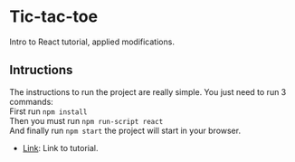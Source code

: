 # Tic-tac-toe

Intro to React tutorial, applied modifications.

## Intructions

The instructions to run the project are really simple. You just need to run 3 commands:\
First run ```npm install```\
Then you must run ```npm run-script react```\
And finally run ```npm start``` the project will start in your browser.

 
* [Link](https://reactjs.org/tutorial/tutorial.html): Link to tutorial.
